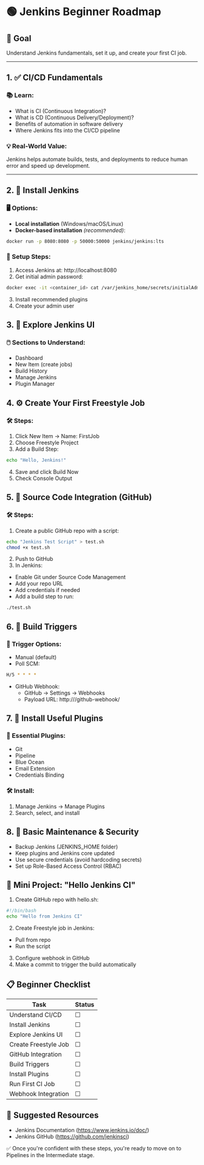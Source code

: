 # 🟢 Jenkins Beginner Roadmap

## 🎯 Goal

Understand Jenkins fundamentals, set it up, and create your first CI job.

---

## 1. ✅ CI/CD Fundamentals

### 📚 Learn:

- What is CI (Continuous Integration)?
- What is CD (Continuous Delivery/Deployment)?
- Benefits of automation in software delivery
- Where Jenkins fits into the CI/CD pipeline

### 💡 Real-World Value:

Jenkins helps automate builds, tests, and deployments to reduce human error and speed up development.

---

## 2. 🔧 Install Jenkins

### 🖥️ Options:

- **Local installation** (Windows/macOS/Linux)
- **Docker-based installation** *(recommended)*:
```bash
docker run -p 8080:8080 -p 50000:50000 jenkins/jenkins:lts
```

### 📌 Setup Steps:

1. Access Jenkins at: http://localhost:8080
2. Get initial admin password:
```bash
docker exec -it <container_id> cat /var/jenkins_home/secrets/initialAdminPassword
```
3. Install recommended plugins
4. Create your admin user

## 3. 🧭 Explore Jenkins UI

### 🖱️ Sections to Understand:

- Dashboard
- New Item (create jobs)
- Build History
- Manage Jenkins
- Plugin Manager

## 4. ⚙️ Create Your First Freestyle Job

### 🛠️ Steps:

1. Click New Item → Name: FirstJob
2. Choose Freestyle Project
3. Add a Build Step:
```bash
echo "Hello, Jenkins!"
```
4. Save and click Build Now
5. Check Console Output

## 5. 🔗 Source Code Integration (GitHub)

### 🛠️ Steps:

1. Create a public GitHub repo with a script:
```bash
echo "Jenkins Test Script" > test.sh
chmod +x test.sh
```
2. Push to GitHub
3. In Jenkins:
- Enable Git under Source Code Management
- Add your repo URL
- Add credentials if needed
- Add a build step to run:
```bash
./test.sh
```

## 6. 📅 Build Triggers

### 🔄 Trigger Options:

- Manual (default)
- Poll SCM:
```bash
H/5 * * * *
```
- GitHub Webhook:
  - GitHub → Settings → Webhooks
  - Payload URL: http://<jenkins-url>/github-webhook/

## 7. 🧩 Install Useful Plugins

### 🔌 Essential Plugins:

- Git
- Pipeline
- Blue Ocean
- Email Extension
- Credentials Binding

### 🛠️ Install:

1. Manage Jenkins → Manage Plugins
2. Search, select, and install

## 8. 🧼 Basic Maintenance & Security

- Backup Jenkins (JENKINS_HOME folder)
- Keep plugins and Jenkins core updated
- Use secure credentials (avoid hardcoding secrets)
- Set up Role-Based Access Control (RBAC)

## 🧪 Mini Project: "Hello Jenkins CI"

1. Create GitHub repo with hello.sh:
```bash
#!/bin/bash
echo "Hello from Jenkins CI"
```
2. Create Freestyle job in Jenkins:
- Pull from repo
- Run the script
3. Configure webhook in GitHub
4. Make a commit to trigger the build automatically

## 📋 Beginner Checklist

| Task                 | Status |
| -------------------- | ------ |
| Understand CI/CD     | ☐      |
| Install Jenkins      | ☐      |
| Explore Jenkins UI   | ☐      |
| Create Freestyle Job | ☐      |
| GitHub Integration   | ☐      |
| Build Triggers       | ☐      |
| Install Plugins      | ☐      |
| Run First CI Job     | ☐      |
| Webhook Integration  | ☐      |

## 📘 Suggested Resources

- Jenkins Documentation (https://www.jenkins.io/doc/)
- Jenkins GitHub (https://github.com/jenkinsci)

✅ Once you're confident with these steps, you're ready to move on to Pipelines in the Intermediate stage.
